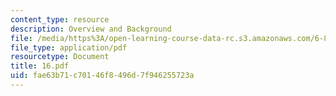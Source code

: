 ```yaml
---
content_type: resource
description: Overview and Background
file: /media/https%3A/open-learning-course-data-rc.s3.amazonaws.com/6-826-principles-of-computer-systems-spring-2002/fae63b71c70146f8496d7f946255723a_16.pdf
file_type: application/pdf
resourcetype: Document
title: 16.pdf
uid: fae63b71-c701-46f8-496d-7f946255723a
---
```

